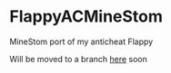 # FlappyACMineStom
MineStom port of my anticheat Flappy

Will be moved to a branch [here](https://github.com/JustDoom/FlappyAC) soon
